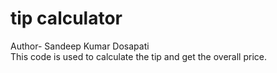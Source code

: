 # tip calculator
Author- Sandeep Kumar Dosapati</br>
This code is used to calculate the tip and get the overall price.
